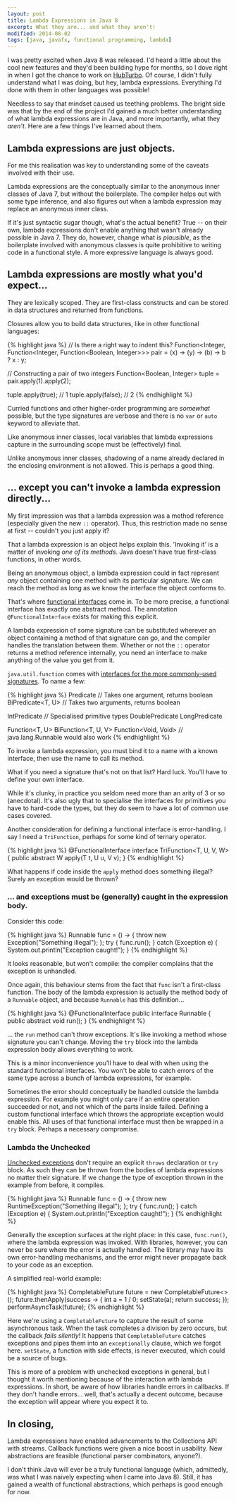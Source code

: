 ```yaml
---
layout: post
title: Lambda Expressions in Java 8
excerpt: What they are... and what they aren't!
modified: 2014-08-02
tags: [java, javafx, functional programming, lambda]
---
```

I was pretty excited when Java 8 was released. I'd heard a little about the cool new features and they'd been building hype for months, so I dove right in when I got the chance to work on [HubTurbo](http://dariusf.github.io/projects/hubturbo). Of course, I didn't fully understand what I was doing, but hey, lambda expressions. Everything I'd done with them in other languages was possible!

Needless to say that mindset caused us teething problems. The bright side was that by the end of the project I'd gained a much better understanding of what lambda expressions are in Java, and more importantly, what they *aren't*. Here are a few things I've learned about them.

## Lambda expressions are just objects.

For me this realisation was key to understanding some of the caveats involved with their use.

Lambda expressions are the conceptually similar to the anonymous inner classes of Java 7, but without the boilerplate. The compiler helps out with some type inference, and also figures out when a lambda expression may replace an anonymous inner class.

If it's just syntactic sugar though, what's the actual benefit? True -- on their own, lambda expressions don't enable anything that wasn't already possible in Java 7. They do, however, change what is *plausible*, as the boilerplate involved with anonymous classes is quite prohibitive to writing code in a functional style. A more expressive language is always good.

## Lambda expressions are mostly what you'd expect...

They are lexically scoped. They are first-class constructs and can be stored in data structures and returned from functions.

Closures allow you to build data structures, like in other functional languages:

{% highlight java %}
// Is there a right way to indent this?
Function<Integer,
    Function<Integer,
        Function<Boolean, Integer>>> pair =
            (x) -> (y) -> (b) -> b ? x : y;

// Constructing a pair of two integers
Function<Boolean, Integer> tuple = pair.apply(1).apply(2);

tuple.apply(true); // 1
tuple.apply(false); // 2
{% endhighlight %}

Curried functions and other higher-order programming are *somewhat* possible, but the type signatures are verbose and there is no `var` or `auto` keyword to alleviate that.

Like anonymous inner classes, local variables that lambda expressions capture in the surrounding scope must be (effectively) final.

Unlike anonymous inner classes, shadowing of a name already declared in the enclosing environment is not allowed. This is perhaps a good thing.

## ... except you can't invoke a lambda expression directly...

My first impression was that a lambda expression was a method reference (especially given the new `::` operator). Thus, this restriction made no sense at first -- couldn't you just apply it?

That a lambda expression is an object helps explain this. 'Invoking it' is a matter of invoking *one of its methods*. Java doesn't have true first-class functions, in other words.

Being an anonymous object, a lambda expression could in fact represent *any* object containing one method with its particular signature. We can reach the method as long as we know the interface the object conforms to.

That's where [functional interfaces](http://docs.oracle.com/javase/8/docs/api/java/lang/FunctionalInterface.html) come in. To be more precise, a functional interface has exactly one abstract method. The annotation `@FunctionalInterface` exists for making this explicit.

A lambda expression of some signature can be substituted wherever an object containing a method of that signature can go, and the compiler handles the translation between them. Whether or not the `::` operator returns a method reference internally, you need an interface to make anything of the value you get from it.

`java.util.function` comes with [interfaces for the more commonly-used signatures](http://docs.oracle.com/javase/8/docs/api/java/util/function/package-summary.html). To name a few:

{% highlight java %}
Predicate<T> // Takes one argument, returns boolean
BiPredicate<T, U> // Takes two arguments, returns boolean

IntPredicate // Specialised primitive types
DoublePredicate
LongPredicate

Function<T, U>
BiFunction<T, U, V>
Function<Void, Void> // java.lang.Runnable would also work
{% endhighlight %}

To invoke a lambda expression, you must bind it to a name with a known interface, then use the name to call its method.

What if you need a signature that's not on that list? Hard luck. You'll have to define your own interface.

While it's clunky, in practice you seldom need more than an arity of 3 or so (anecdotal). It's also ugly that to specialise the interfaces for primitives you have to hard-code the types, but they do seem to have a lot of common use cases covered.

Another consideration for defining a functional interface is error-handling. I say I need a `TriFunction`, perhaps for some kind of ternary operator.

{% highlight java %}
@FunctionalInterface
interface TriFunction<T, U, V, W> {
    public abstract W apply(T t, U u, V v);
}
{% endhighlight %}

What happens if code inside the `apply` method does something illegal? Surely an exception would be thrown?

### ... and exceptions must be (generally) caught in the expression body.

Consider this code:

{% highlight java %}
Runnable func = () -> {
    throw new Exception("Something illegal");
};
try {
    func.run();
} catch (Exception e) {
    System.out.println("Exception caught!");
}
{% endhighlight %}

It looks reasonable, but won't compile: the compiler complains that the exception is unhandled.

Once again, this behaviour stems from the fact that `func` isn't a first-class function. The body of the lambda expression is actually the method body of a `Runnable` object, and because `Runnable` has this definition...

{% highlight java %}
@FunctionalInterface
public interface Runnable {
    public abstract void run();
}
{% endhighlight %}

... the `run` method can't throw exceptions. It's like invoking a method whose signature you can't change. Moving the `try` block into the lambda expression body allows everything to work.

This is a minor inconvenience you'll have to deal with when using the standard functional interfaces. You won't be able to catch errors of the same type across a bunch of lambda expressions, for example.

Sometimes the error should conceptually be handled outside the lambda expression. For example you might only care if an entire operation succeeded or not, and not which of the parts inside failed. Defining a custom functional interface which throws the appropriate exception would enable this. All uses of that functional interface must then be wrapped in a `try` block. Perhaps a necessary compromise.

### Lambda the Unchecked

[Unchecked exceptions](http://docs.oracle.com/javase/tutorial/essential/exceptions/runtime.html) don't require an explicit `throws` declaration or `try` block. As such they can be thrown from the bodies of lambda expressions no matter their signature. If we change the type of exception thrown in the example from before, it compiles.

{% highlight java %}
Runnable func = () -> {
    throw new RuntimeException("Something illegal");
};
try {
    func.run();
} catch (Exception e) {
    System.out.println("Exception caught!");
}
{% endhighlight %}

Generally the exception surfaces at the right place: in this case, `func.run()`, where the lambda expression was invoked. With libraries, however, you can never be sure where the error is actually handled. The library may have its own error-handling mechanisms, and the error might never propagate back to your code as an exception.

A simplified real-world example:

{% highlight java %}
CompletableFuture<Boolean> future = new CompletableFuture<>();
future.thenApply(success -> {
    int a = 1 / 0;
    setState(a);
    return success;
});
performAsyncTask(future);
{% endhighlight %}

Here we're using a `CompletableFuture` to capture the result of some asynchronous task. When the task completes a division by zero occurs, but the callback *fails silently*! It happens that `CompletableFuture` catches exceptions and pipes them into an `exceptionally` clause, which we forgot here. `setState`, a function with side effects, is never executed, which could be a source of bugs.

This is more of a problem with unchecked exceptions in general, but I thought it worth mentioning because of the interaction with lambda expressions. In short, be aware of how libraries handle errors in callbacks. If they don't handle errors... well, that's actually a decent outcome, because the exception will appear where you expect it to.

## In closing,

Lambda expressions have enabled advancements to the Collections API with streams. Callback functions were given a nice boost in usability. New abstractions are feasible (functional parser combinators, anyone?).

I don't think Java will ever be a truly functional language (which, admittedly, was what I was naively expecting when I came into Java 8). Still, it has gained a wealth of functional abstractions, which perhaps is good enough for now.